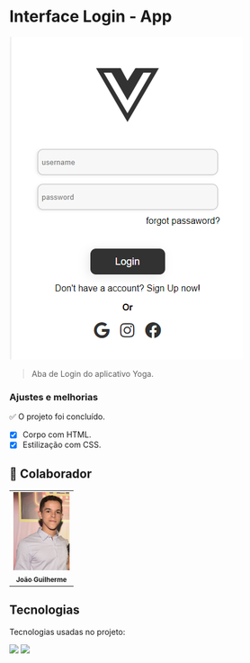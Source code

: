 # Interface Login - App 

<!---Esses são exemplos. Veja https://shields.io para outras pessoas ou para personalizar este conjunto de escudos. Você pode querer incluir dependências, status do projeto e informações de licença aqui--->

<img src="./imagens/yoga-interface.png" alt="Interface do aplicativo Yoga">

> Aba de Login do aplicativo Yoga.

### Ajustes e melhorias

✅ O projeto foi concluído.

- [x] Corpo com HTML.
- [x] Estilização com CSS.

## 🤝 Colaborador

<table>
  <tr>
    <td align="center">
      <a href="#">
        <img src="./imagens/gui.jpg" width="100px;" alt="Foto do João Guilherme no GitHub"/><br>
        <sub>
          <b>João Guilherme</b>
        </sub>
      </a>
    </td>
  </tr>
</table>

## Tecnologias
Tecnologias usadas no projeto:

<img src="https://img.shields.io/badge/HTML-239120?style=for-the-badge&logo=html5&logoColor=white" />
<img src="https://img.shields.io/badge/CSS3-1572B6?style=for-the-badge&logo=css3&logoColor=white" />
 
